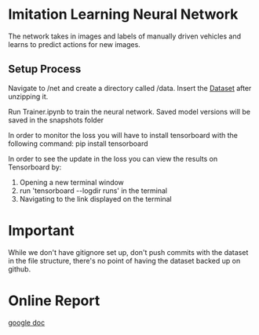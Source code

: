 # Imitation Learning Neural Network

The network takes in images and labels of manually driven vehicles and learns to predict actions for new images.

## Setup Process

Navigate to /net and create a directory called /data. Insert the [Dataset](https://drive.google.com/file/d/1acWm7MnHFfuF7rvhrm_kfzEZ9dyZ6hmL/view?usp=sharing) after unzipping it.

Run Trainer.ipynb to train the neural network.
Saved model versions will be saved in the snapshots folder

In order to monitor the loss you will have to install tensorboard with the following command:
pip install tensorboard

In order to see the update in the loss you can view the results on Tensorboard by:
1) Opening a new terminal window
2) run 'tensorboard --logdir runs' in the terminal
3) Navigating to the link displayed on the terminal

# Important
While we don't have gitignore set up, don't push commits with the dataset in the file structure, there's no point of having the dataset backed up on github.

# Online Report
[google doc](https://drive.google.com/drive/folders/1LK9MIhBG0G2vXhcsIcVYs7jsulb1ul9L?usp=sharing)
